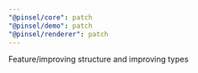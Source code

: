 ```yaml
---
"@pinsel/core": patch
"@pinsel/demo": patch
"@pinsel/renderer": patch
---
```


Feature/improving structure and improving types
